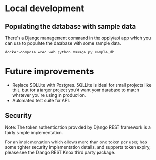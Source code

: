 # Local development

## Populating the database with sample data

There's a Django management command in the opply/api app which you can use to populate the database with some sample
data.

```shell
docker-compose exec web python manage.py sample_db
```

# Future improvements

* Replace SQLLite with Postgres. SQLLite is ideal for small projects like this, but for a larger project you'd want 
your database to match whatever you're using in production.
* Automated test suite for API.

## Security

Note: The token authentication provided by Django REST framework is a fairly simple implementation.

For an implementation which allows more than one token per user, has some tighter security implementation details, and supports token expiry, please see the Django REST Knox third party package.

